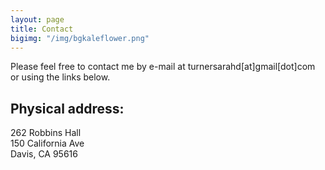 ```yaml
---
layout: page
title: Contact
bigimg: "/img/bgkaleflower.png"
---
```


Please feel free to contact me by e-mail at turnersarahd[at]gmail[dot]com or using the links below. 

## Physical address:
262 Robbins Hall  
150 California Ave  
Davis, CA 95616
